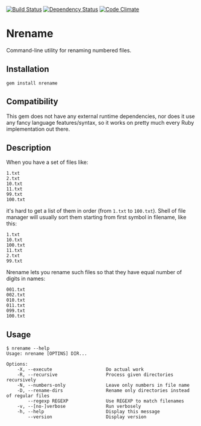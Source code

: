 [![Build Status](https://secure.travis-ci.org/vderyagin/nrename.png)](http://travis-ci.org/vderyagin/nrename)
[![Dependency Status](https://gemnasium.com/vderyagin/nrename.png)](https://gemnasium.com/vderyagin/nrename)
[![Code Climate](https://codeclimate.com/badge.png)](https://codeclimate.com/github/vderyagin/nrename)

# Nrename

Command-line utility for renaming numbered files.

## Installation ##

```
gem install nrename
```

## Compatibility ##

This gem does not have any external runtime dependencies, nor does it use any
fancy language features/syntax, so it works on pretty much every Ruby
implementation out there.

## Description ##


When you have a set of files like:

```
1.txt
2.txt
10.txt
11.txt
99.txt
100.txt
```

it's hard to get a list of them in order (from `1.txt` to `100.txt`). Shell of
file manager will usually sort them starting from first symbol in filename,
like this:

```
1.txt
10.txt
100.txt
11.txt
2.txt
99.txt
```

Nrename lets you rename such files so that they have equal number of digits in
names:

```
001.txt
002.txt
010.txt
011.txt
099.txt
100.txt
```

## Usage ##

```
$ nrename --help
Usage: nrename [OPTINS] DIR...

Options:
    -X, --execute                    Do actual work
    -R, --recursive                  Process given directories recursively
    -N, --numbers-only               Leave only numbers in file name
    -D, --rename-dirs                Rename only directories instead of regular files
        --regexp REGEXP              Use REGEXP to match filenames
    -v, --[no-]verbose               Run verbosely
    -h, --help                       Display this message
        --version                    Display version
```
